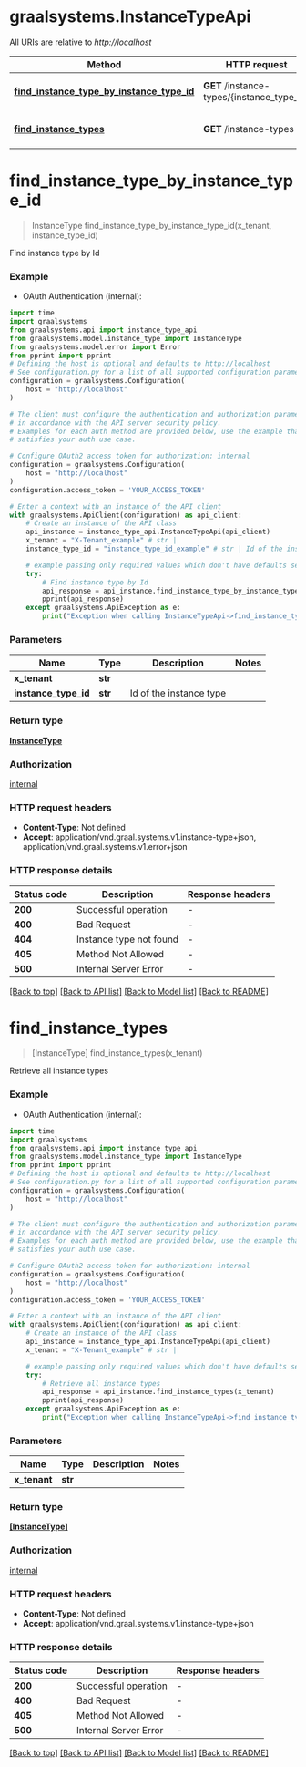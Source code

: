 # graalsystems.InstanceTypeApi

All URIs are relative to *http://localhost*

Method | HTTP request | Description
------------- | ------------- | -------------
[**find_instance_type_by_instance_type_id**](InstanceTypeApi.md#find_instance_type_by_instance_type_id) | **GET** /instance-types/{instance_type_id} | Find instance type by Id
[**find_instance_types**](InstanceTypeApi.md#find_instance_types) | **GET** /instance-types | Retrieve all instance types


# **find_instance_type_by_instance_type_id**
> InstanceType find_instance_type_by_instance_type_id(x_tenant, instance_type_id)

Find instance type by Id

### Example

* OAuth Authentication (internal):

```python
import time
import graalsystems
from graalsystems.api import instance_type_api
from graalsystems.model.instance_type import InstanceType
from graalsystems.model.error import Error
from pprint import pprint
# Defining the host is optional and defaults to http://localhost
# See configuration.py for a list of all supported configuration parameters.
configuration = graalsystems.Configuration(
    host = "http://localhost"
)

# The client must configure the authentication and authorization parameters
# in accordance with the API server security policy.
# Examples for each auth method are provided below, use the example that
# satisfies your auth use case.

# Configure OAuth2 access token for authorization: internal
configuration = graalsystems.Configuration(
    host = "http://localhost"
)
configuration.access_token = 'YOUR_ACCESS_TOKEN'

# Enter a context with an instance of the API client
with graalsystems.ApiClient(configuration) as api_client:
    # Create an instance of the API class
    api_instance = instance_type_api.InstanceTypeApi(api_client)
    x_tenant = "X-Tenant_example" # str | 
    instance_type_id = "instance_type_id_example" # str | Id of the instance type

    # example passing only required values which don't have defaults set
    try:
        # Find instance type by Id
        api_response = api_instance.find_instance_type_by_instance_type_id(x_tenant, instance_type_id)
        pprint(api_response)
    except graalsystems.ApiException as e:
        print("Exception when calling InstanceTypeApi->find_instance_type_by_instance_type_id: %s\n" % e)
```


### Parameters

Name | Type | Description  | Notes
------------- | ------------- | ------------- | -------------
 **x_tenant** | **str**|  |
 **instance_type_id** | **str**| Id of the instance type |

### Return type

[**InstanceType**](InstanceType.md)

### Authorization

[internal](../README.md#internal)

### HTTP request headers

 - **Content-Type**: Not defined
 - **Accept**: application/vnd.graal.systems.v1.instance-type+json, application/vnd.graal.systems.v1.error+json


### HTTP response details

| Status code | Description | Response headers |
|-------------|-------------|------------------|
**200** | Successful operation |  -  |
**400** | Bad Request |  -  |
**404** | Instance type not found |  -  |
**405** | Method Not Allowed |  -  |
**500** | Internal Server Error |  -  |

[[Back to top]](#) [[Back to API list]](../README.md#documentation-for-api-endpoints) [[Back to Model list]](../README.md#documentation-for-models) [[Back to README]](../README.md)

# **find_instance_types**
> [InstanceType] find_instance_types(x_tenant)

Retrieve all instance types

### Example

* OAuth Authentication (internal):

```python
import time
import graalsystems
from graalsystems.api import instance_type_api
from graalsystems.model.instance_type import InstanceType
from pprint import pprint
# Defining the host is optional and defaults to http://localhost
# See configuration.py for a list of all supported configuration parameters.
configuration = graalsystems.Configuration(
    host = "http://localhost"
)

# The client must configure the authentication and authorization parameters
# in accordance with the API server security policy.
# Examples for each auth method are provided below, use the example that
# satisfies your auth use case.

# Configure OAuth2 access token for authorization: internal
configuration = graalsystems.Configuration(
    host = "http://localhost"
)
configuration.access_token = 'YOUR_ACCESS_TOKEN'

# Enter a context with an instance of the API client
with graalsystems.ApiClient(configuration) as api_client:
    # Create an instance of the API class
    api_instance = instance_type_api.InstanceTypeApi(api_client)
    x_tenant = "X-Tenant_example" # str | 

    # example passing only required values which don't have defaults set
    try:
        # Retrieve all instance types
        api_response = api_instance.find_instance_types(x_tenant)
        pprint(api_response)
    except graalsystems.ApiException as e:
        print("Exception when calling InstanceTypeApi->find_instance_types: %s\n" % e)
```


### Parameters

Name | Type | Description  | Notes
------------- | ------------- | ------------- | -------------
 **x_tenant** | **str**|  |

### Return type

[**[InstanceType]**](InstanceType.md)

### Authorization

[internal](../README.md#internal)

### HTTP request headers

 - **Content-Type**: Not defined
 - **Accept**: application/vnd.graal.systems.v1.instance-type+json


### HTTP response details

| Status code | Description | Response headers |
|-------------|-------------|------------------|
**200** | Successful operation |  -  |
**400** | Bad Request |  -  |
**405** | Method Not Allowed |  -  |
**500** | Internal Server Error |  -  |

[[Back to top]](#) [[Back to API list]](../README.md#documentation-for-api-endpoints) [[Back to Model list]](../README.md#documentation-for-models) [[Back to README]](../README.md)

